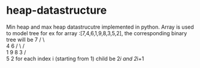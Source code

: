 # heap-datastructure
Min heap and max heap datastrucutre implemented in python.
Array is used to model tree
for ex for array :[7,4,6,1,9,8,3,5,2], the corresponding binary tree will be
                   7
                 /   \  
                4     6 
               / \   / \
              1   9 8   3
             / \
            5   2
 for each index i (starting from 1) child be 2*i and 2*i+1
